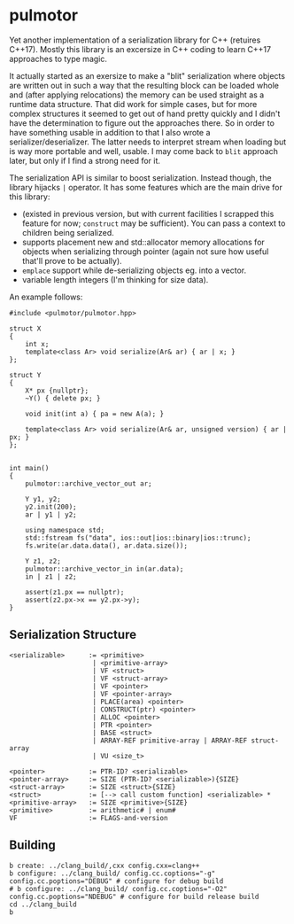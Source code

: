 # pulmotor
Yet another implementation of a serialization library for C++ (retuires C++17). Mostly this library is an excersize in C++ coding to learn C++17 approaches to type magic.

It actually started as an exersize to make a "blit" serialization where objects are written out in such a way that the resulting block can be loaded whole and (after applying relocations) the memory can be used straight as a runtime data structure. That did work for simple cases, but for more complex structures it seemed to get out of hand pretty quickly and I didn't have the determination to figure out the approaches there. So in order to have something usable in addition to that I also wrote a serializer/deserializer. The latter needs to interpret stream when loading but is way more portable and well, usable. I may come back to `blit` approach later, but only if I find a strong need for it.

The serialization API is similar to boost serialization. Instead though, the library hijacks `|` operator. It has some features which are the main drive for this library:

- (existed in previous version, but with current facilities I scrapped this feature for now; `construct` may be sufficient). You can pass a context to children being serialized.
- supports placement new and std::allocator memory allocations for objects when serializing through pointer (again not sure how useful that'll prove to be actually).
- `emplace` support  while de-serializing objects eg. into a vector.
- variable length integers (I'm thinking for size data).

An example follows:

```
#include <pulmotor/pulmotor.hpp>

struct X
{
    int x;
    template<class Ar> void serialize(Ar& ar) { ar | x; }
};

struct Y
{
    X* px {nullptr};
    ~Y() { delete px; }

    void init(int a) { pa = new A(a); }

    template<class Ar> void serialize(Ar& ar, unsigned version) { ar | px; }
};


int main()
{
    pulmotor::archive_vector_out ar;

    Y y1, y2;
    y2.init(200);
    ar | y1 | y2;

    using namespace std;
    std::fstream fs("data", ios::out|ios::binary|ios::trunc);
    fs.write(ar.data.data(), ar.data.size());

    Y z1, z2;
    pulmotor::archive_vector_in in(ar.data);
    in | z1 | z2;

    assert(z1.px == nullptr);
    assert(z2.px->x == y2.px->y);
}
```

## Serialization Structure

```
<serializable>      := <primitive>
                     | <primitive-array>
                     | VF <struct>
                     | VF <struct-array>
                     | VF <pointer>
                     | VF <pointer-array>
                     | PLACE(area) <pointer>
                     | CONSTRUCT(ptr) <pointer>
                     | ALLOC <pointer>
                     | PTR <pointer>
                     | BASE <struct>
                     | ARRAY-REF primitive-array | ARRAY-REF struct-array
                     | VU <size_t>

<pointer>           := PTR-ID? <serializable>
<pointer-array>     := SIZE (PTR-ID? <serializable>){SIZE}
<struct-array>      := SIZE <struct>{SIZE}
<struct>            := [--> call custom function] <serializable> *
<primitive-array>   := SIZE <primitive>{SIZE}
<primitive>         := arithmetic# | enum#
VF                  := FLAGS-and-version
```

## Building

```
b create: ../clang_build/,cxx config.cxx=clang++
b configure: ../clang_build/ config.cc.coptions="-g" config.cc.poptions="DEBUG" # configure for debug build
# b configure: ../clang_build/ config.cc.coptions="-O2" config.cc.poptions="NDEBUG" # configure for build release build
cd ../clang_build
b
```

